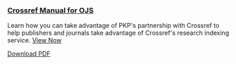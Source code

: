 
### [Crossref Manual for OJS](#)

Learn how you can take advantage of PKP's partnership with Crossref to help publishers and journals take advantage of Crossref's research indexing service. [View Now](#)

<span class="fa fa-file-pdf" aria-hidden="true"></span> [Download PDF](#)
